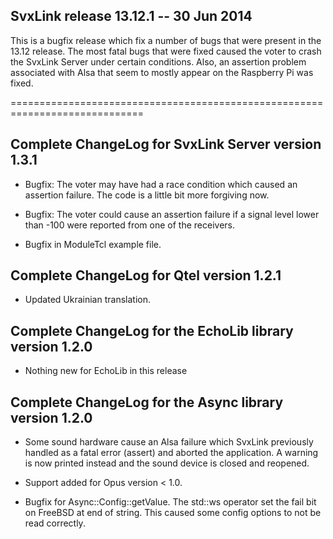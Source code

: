 SvxLink release 13.12.1 -- 30 Jun 2014
--------------------------------------

This is a bugfix release which fix a number of bugs that were present in the
13.12 release. The most fatal bugs that were fixed caused the voter to crash
the SvxLink Server under certain conditions. Also, an assertion problem
associated with Alsa that seem to mostly appear on the Raspberry Pi was fixed.

=============================================================================

Complete ChangeLog for SvxLink Server version 1.3.1
---------------------------------------------------

* Bugfix: The voter may have had a race condition which caused an assertion
  failure. The code is a little bit more forgiving now.

* Bugfix: The voter could cause an assertion failure if a signal level lower
  than -100 were reported from one of the receivers.

* Bugfix in ModuleTcl example file.



Complete ChangeLog for Qtel version 1.2.1
-----------------------------------------

* Updated Ukrainian translation.



Complete ChangeLog for the EchoLib library version 1.2.0
--------------------------------------------------------

* Nothing new for EchoLib in this release



Complete ChangeLog for the Async library version 1.2.0
------------------------------------------------------

* Some sound hardware cause an Alsa failure which SvxLink previously handled
  as a fatal error (assert) and aborted the application. A warning is now
  printed instead and the sound device is closed and reopened.

* Support added for Opus version < 1.0.

* Bugfix for Async::Config::getValue. The std::ws operator set the fail bit on
  FreeBSD at end of string. This caused some config options to not be read
  correctly.
